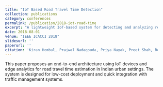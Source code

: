 ```yaml
---
title: "IoT Based Road Travel Time Detection"
collection: publications
category: conferences
permalink: /publication/2018-iot-road-time
excerpt: "A lightweight IoT-based system for detecting and analyzing road travel times in real-time urban environments."
date: 2018-08-01
venue: "IEEE ICACCI 2018"
slidesurl: ''
paperurl: ''
citation: 'Kiran Hombal, Prajwal Nadagouda, Priya Nayak, Preet Shah, Roopa Ravish. (2018). <i>IoT Based Road Travel Time Detection</i>. IEEE International Conference on Advances in Computing, Communications and Informatics (ICACCI).'
---
```


This paper proposes an end-to-end architecture using IoT devices and edge analytics for road travel time estimation in Indian urban settings. The system is designed for low-cost deployment and quick integration with traffic management systems.
